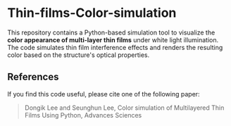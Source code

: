 # Thin-films-Color-simulation

This repository contains a Python-based simulation tool to visualize the **color appearance of multi-layer thin films** under white light illumination. The code simulates thin film interference effects and renders the resulting color based on the structure's optical properties.

## References
If you find this code useful, please cite one of the following paper:

> Dongik Lee and Seunghun Lee, Color simulation of Multilayered Thin Films Using Python, Advances Sciences
